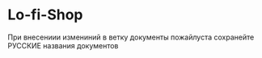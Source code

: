 # Lo-fi-Shop
При внесениии измениний в ветку документы пожайлуста сохранейте РУССКИЕ названия документов
